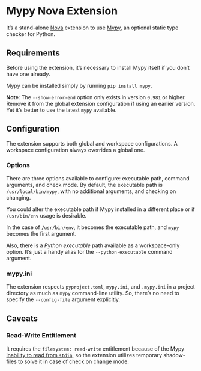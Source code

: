 # Mypy Nova Extension

It’s a stand-alone [Nova](https://nova.app) extension to use
[Mypy](https://github.com/python/mypy), an optional static type checker for Python.

## Requirements

Before using the extension, it’s necessary to install Mypy itself if you don’t
have one already.

Mypy can be installed simply by running `pip install mypy`.

**Note**: The `--show-error-end` option only exists in version `0.981` or higher.
Remove it from the global extension configuration if using an earlier version. Yet
it’s better to use the latest `mypy` available.

## Configuration

The extension supports both global and workspace configurations.
A workspace configuration always overrides a global one.

### Options

There are three options available to configure: executable path, command arguments,
and check mode. By default, the executable path is `/usr/local/bin/mypy`, with
no additional arguments, and checking on changing.

You could alter the executable path if Mypy installed in a different place
or if `/usr/bin/env` usage is desirable.

In the case of `/usr/bin/env`, it becomes the executable path, and `mypy` becomes
the first argument.

Also, there is a _Python executable_ path available as a workspace-only option.
It’s just a handy alias for the `--python-executable` command argument.

### mypy.ini

The extension respects `pyproject.toml`, `mypy.ini`, and `.mypy.ini` in a project
directory as much as `mypy` command-line utility. So, there’s no need to specify the
`--config-file` argument explicitly.

## Caveats

### Read-Write Entitlement

It requires the `filesystem: read-write` entitlement because of the Mypy [inability
to read from `stdin`](https://github.com/python/mypy/issues/2119), so the extension
utilizes temporary shadow-files to solve it in case of check on change mode.
